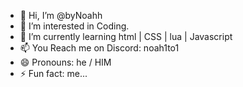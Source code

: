 - 👋 Hi, I’m @byNoahh
- 👀 I’m interested in Coding.
- 🌱 I’m currently learning html | CSS | lua | Javascript
- 📫 You Reach me on Discord: noah1to1
- 😄 Pronouns: he / HIM
- ⚡ Fun fact: me...

<!---
byNoahh/byNoahh is a ✨ special ✨ repository because its `README.md` (this file) appears on your GitHub profile.
You can click the Preview link to take a look at your changes.
--->
